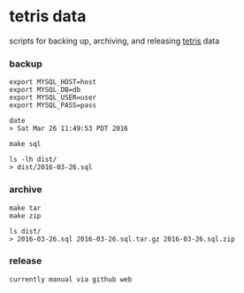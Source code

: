 # tetris data

scripts for backing up, archiving, and releasing [tetris](https://tomhummel.com/2011/01/01/tetris-primer/) data

### backup

    export MYSQL_HOST=host
    export MYSQL_DB=db
    export MYSQL_USER=user
    export MYSQL_PASS=pass

    date
    > Sat Mar 26 11:49:53 PDT 2016

    make sql

    ls -lh dist/
    > dist/2016-03-26.sql

### archive

    make tar
    make zip

    ls dist/
    > 2016-03-26.sql 2016-03-26.sql.tar.gz 2016-03-26.sql.zip

### release

    currently manual via github web
